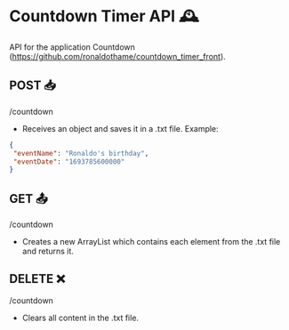 # Countdown Timer API 🕰️
API for the application Countdown (https://github.com/ronaldothame/countdown_timer_front).

## POST 📥
/countdown

- Receives an object and saves it in a .txt file.
Example:
```JSON
{
 "eventName": "Ronaldo's birthday",
 "eventDate": "1693785600000"
} 
```

## GET 📤
/countdown

- Creates a new ArrayList which contains each element from the .txt file and returns it.

## DELETE ❌

/countdown

- Clears all content in the .txt file.
